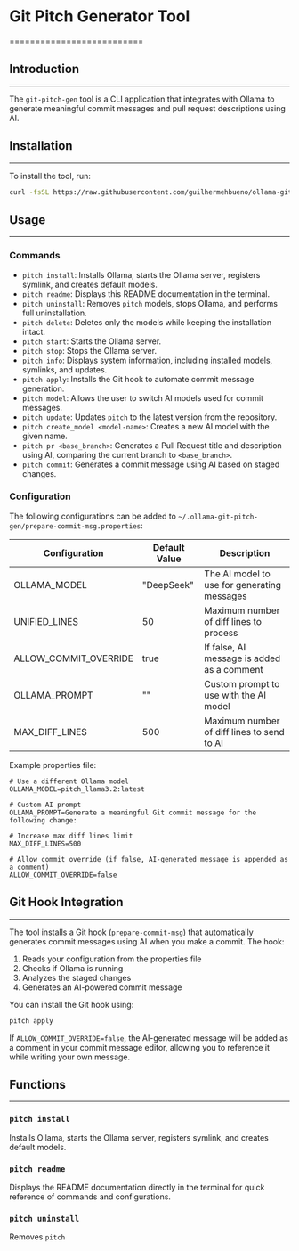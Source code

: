 # Git Pitch Generator Tool
==========================

## Introduction
---------------

The `git-pitch-gen` tool is a CLI application that integrates with Ollama to generate meaningful commit messages and pull request descriptions using AI.

## Installation
--------------

To install the tool, run:
```bash
curl -fsSL https://raw.githubusercontent.com/guilhermehbueno/ollama-git-pitch-gen/master/install.sh | bash
```
## Usage
-----

### Commands

* `pitch install`: Installs Ollama, starts the Ollama server, registers symlink, and creates default models.
* `pitch readme`: Displays this README documentation in the terminal.
* `pitch uninstall`: Removes `pitch` models, stops Ollama, and performs full uninstallation.
* `pitch delete`: Deletes only the models while keeping the installation intact.
* `pitch start`: Starts the Ollama server.
* `pitch stop`: Stops the Ollama server.
* `pitch info`: Displays system information, including installed models, symlinks, and updates.
* `pitch apply`: Installs the Git hook to automate commit message generation.
* `pitch model`: Allows the user to switch AI models used for commit messages.
* `pitch update`: Updates `pitch` to the latest version from the repository.
* `pitch create_model <model-name>`: Creates a new AI model with the given name.
* `pitch pr <base_branch>`: Generates a Pull Request title and description using AI, comparing the current branch to `<base_branch>`.
* `pitch commit`: Generates a commit message using AI based on staged changes.

### Configuration

The following configurations can be added to `~/.ollama-git-pitch-gen/prepare-commit-msg.properties`:

| Configuration | Default Value | Description |
| --- | --- | --- |
| OLLAMA_MODEL | "DeepSeek" | The AI model to use for generating messages |
| UNIFIED_LINES | 50 | Maximum number of diff lines to process |
| ALLOW_COMMIT_OVERRIDE | true | If false, AI message is added as a comment |
| OLLAMA_PROMPT | "" | Custom prompt to use with the AI model |
| MAX_DIFF_LINES | 500 | Maximum number of diff lines to send to AI |

Example properties file:
```properties
# Use a different Ollama model
OLLAMA_MODEL=pitch_llama3.2:latest

# Custom AI prompt
OLLAMA_PROMPT=Generate a meaningful Git commit message for the following change:

# Increase max diff lines limit
MAX_DIFF_LINES=500

# Allow commit override (if false, AI-generated message is appended as a comment)
ALLOW_COMMIT_OVERRIDE=false
```

## Git Hook Integration
-------------------

The tool installs a Git hook (`prepare-commit-msg`) that automatically generates commit messages using AI when you make a commit. The hook:

1. Reads your configuration from the properties file
2. Checks if Ollama is running
3. Analyzes the staged changes
4. Generates an AI-powered commit message

You can install the Git hook using:
```bash
pitch apply
```

If `ALLOW_COMMIT_OVERRIDE=false`, the AI-generated message will be added as a comment in your commit message editor, allowing you to reference it while writing your own message.

## Functions
-------------

### `pitch install`

Installs Ollama, starts the Ollama server, registers symlink, and creates default models.

### `pitch readme`

Displays the README documentation directly in the terminal for quick reference of commands and configurations.

### `pitch uninstall`

Removes `pitch`